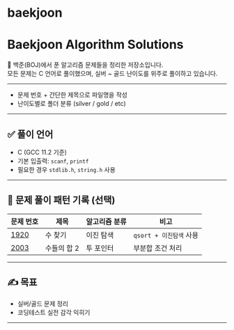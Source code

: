 # baekjoon
# Baekjoon Algorithm Solutions

📌 백준(BOJ)에서 푼 알고리즘 문제들을 정리한 저장소입니다.  
모든 문제는 C 언어로 풀이했으며, 실버 ~ 골드 난이도를 위주로 풀이하고 있습니다.

---


- 문제 번호 + 간단한 제목으로 파일명을 작성
- 난이도별로 폴더 분류 (silver / gold / etc)

---

## ✅ 풀이 언어

- C (GCC 11.2 기준)
- 기본 입출력: `scanf`, `printf`
- 필요한 경우 `stdlib.h`, `string.h` 사용

---

## 🧠 문제 풀이 패턴 기록 (선택)

| 문제 번호 | 제목 | 알고리즘 분류 | 비고 |
|-----------|------|----------------|------|
| [1920](https://www.acmicpc.net/problem/1920) | 수 찾기 | 이진 탐색 | `qsort + 이진탐색` 사용 |
| [2003](https://www.acmicpc.net/problem/2003) | 수들의 합 2 | 투 포인터 | 부분합 조건 처리 |

---

## ✍️ 목표

- 실버/골드 문제 정리
- 코딩테스트 실전 감각 익히기

---


